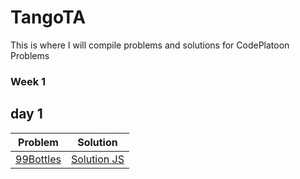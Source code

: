 # TangoTA
This is where I will compile problems and solutions for CodePlatoon Problems
### Week 1
## day 1
| Problem | Solution |
| ------------- | ------------- |
|[99Bottles](https://github.com/nfrankeln/algo-99-bottles/blob/main/README.md)|[Solution JS](https://github.com/nfrankeln/algo-99-bottles/blob/main/99_bottles.js)|
